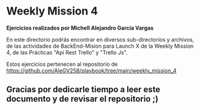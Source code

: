 # Weekly Mission 4

**Ejercicios realizados por Michell Alejandro García Vargas**

En este directorio podrás encontrar en diversos sub-directorios y archivos, de las actividades de BackEnd-Mision para Launch X de la Weekly Mission 4, de las Prácticas "Api Rest Trello" y "Trello Js".

Estos ejercicios pertenecen al repositorio de https://github.com/AleGV258/playbook/tree/main/weekly_mission_4

## Gracias por dedicarle tiempo a leer este documento y de revisar el repositorio ;)
